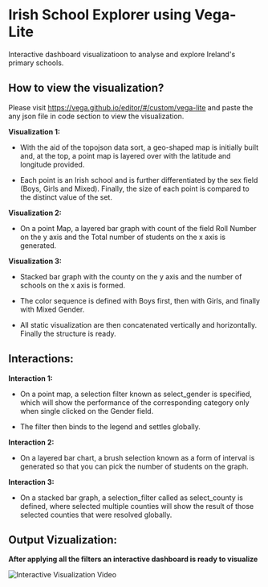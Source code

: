 # Irish School Explorer using Vega-Lite

Interactive dashboard visualizatioon to analyse and explore Ireland's primary schools.

## How to view the visualization?

Please visit https://vega.github.io/editor/#/custom/vega-lite and paste the any json file in code section to view the visualization.

__Visualization 1:__
* With the aid of the topojson data sort, a geo-shaped map is initially built and, at the top, a point map is layered over with the latitude and longitude provided.

* Each point is an Irish school and is further differentiated by the sex field (Boys, Girls and Mixed). Finally, the size of each point is compared to the distinct value of the set.

__Visualization 2:__
* On a point Map, a layered bar graph with count of the field Roll Number on the y axis and the Total number of students on the x axis is generated.

__Visualization 3:__
* Stacked bar graph with the county on the y axis and the number of schools on the x axis is formed.

* The color sequence is defined with Boys first, then with Girls, and finally with Mixed Gender.

* All static visualization are then concatenated vertically and horizontally. Finally the structure is ready.

## Interactions:

__Interaction 1:__
* On a point map, a selection filter known as select_gender is specified, which will show the performance of the corresponding category only when single clicked on the Gender field.

* The filter then binds to the legend and settles globally.

__Interaction 2:__
* On a layered bar chart, a brush selection known as a form of interval is generated so that you can pick the number of students on the graph.

__Interaction 3:__
* On a stacked bar graph, a selection_filter called as select_county is defined, where selected multiple counties will show the result of those selected counties that were resolved globally.

## Output Vizualization: 
__After applying all the filters an interactive dashboard is ready to visualize__

![Interactive Visualization Video](https://github.com/ankitk2109/InformationVisualization/blob/master/Interactive_IrishSchool_Viz/output/InteractiveGif.gif)
